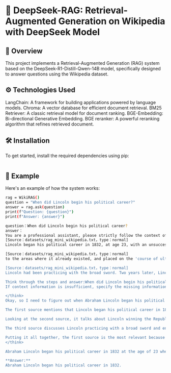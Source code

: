 # 🧠 DeepSeek-RAG: Retrieval-Augmented Generation on Wikipedia with DeepSeek Model

## 📖 Overview
This project implements a Retrieval-Augmented Generation (RAG) system based on the DeepSeek-R1-Distill-Qwen-14B model, specifically designed to answer questions using the Wikipedia dataset. 

## ⚙️ Technologies Used
LangChain: A framework for building applications powered by language models.
Chroma: A vector database for efficient document retrieval.
BM25 Retriever: A classic retrieval model for document ranking.
BGE-Embedding: Bi-directional Generative Embedding.
BGE reranker: A powerful reranking algorithm that refines retrieved document.

## 🛠️ Installation
To get started, install the required dependencies using pip:
```bash

```

## 📝 Example
Here's an example of how the system works:
```bash
rag = WikiRAG()
question = "When did Lincoln begin his political career?"
answer = rag.ask(question)
print(f"Question: {question}")
print(f"Answer: {answer}")
```

```bash
question：When did Lincoln begin his political career?
answer：
You are a professional assistant, please strictly follow the context of the source:
[Source：datasets/rag_mini_wikipedia.txt，type：normal]
Lincoln began his political career in 1832, at age 23, with an unsuccessful campaign for the Illinois General Assembly, as a member of the Whig Party. He ran eighth in a field of 13 candidates.

[Source：datasets/rag_mini_wikipedia.txt，type：normal]
to the areas where it already existed, and placed on the 'course of ultimate extinction... .'"  Lincoln won the Republican Party nomination in 1860 and was elected president later that year. During his term, he helped preserve the United States by leading the defeat of the secessionist Confederate States of America in the American Civil War. He introduced measures that resulted in the abolition of slavery, issuing his Emancipation Proclamation in 1863 and promoting the passage of the Thirteenth Amendment

[Source：datasets/rag_mini_wikipedia.txt，type：normal]
Lincoln had been practicing with the broad sword. Two years later, Lincoln entered law practice with William Herndon, a fellow Whig. In 1854, both men joined the fledgling Republican Party. Following Lincoln's death, Herndon began collecting stories about Lincoln and published them in Herndon's Lincoln. The first photograph ever taken of Mary Lincoln, a daguerreotype by Shepherd in 1846. On November 4 1842 Lincoln married Mary Todd, daughter of a prominent slave-owning family from Kentucky. The couple had

Think through the steps and answer:When did Lincoln begin his political career?
If context information is insufficient, specify the missing information. Finally, give a structured answer.

</think>
Okay, so I need to figure out when Abraham Lincoln began his political career. I'll start by looking at the provided context from the source datasets. 

The first source mentions that Lincoln began his political career in 1832 at the age of 23, running for the Illinois General Assembly as a member of the Whig Party, but he was unsuccessful. That seems pretty straightforward. It clearly states the year he started, so that should be the answer.

Looking at the second source, it talks about Lincoln winning the Republican Party nomination in 1860 and being elected president that year. While this is important, it's about a later part of his career, not the beginning. So this doesn't add new information about when he started.

The third source discusses Lincoln practicing with a broad sword and entering law practice with William Herndon in 1854. It also mentions his marriage in 1842 and his involvement with the Republican Party in 1854. While this provides additional context about his personal life and later political activities, it doesn't directly answer when he began his political career.

Putting it all together, the first source is the most relevant because it explicitly states the year Lincoln started his political career. The other sources provide supplementary information but don't contradict or add to the specific question about the start date.
</think>

Abraham Lincoln began his political career in 1832 at the age of 23 when he ran for the Illinois General Assembly as a member of the Whig Party. 

**Answer:**  
Abraham Lincoln began his political career in 1832.
```
